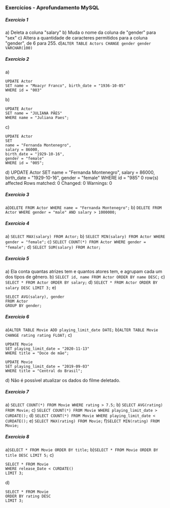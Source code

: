### Exercícios - Aprofundamento MySQL
##### Exercício 1
  a) Deleta a coluna "salary"
  b) Muda o nome da coluna de "gender" para "sex"
  c) Altera a quantidade de caracteres permitidos para a coluna "gender", de 6 para 255.
  d)`ALTER TABLE Actors CHANGE gender gender VARCHAR(100)`

##### Exercício 2
  a) 
  ~~~
UPDATE Actor
SET name = "Moacyr Franco", birth_date = "1936-10-05"
WHERE id = "003"
~~~
  b) 
  ~~~
 UPDATE Actor
SET name = "JULIANA PÃES"
WHERE name = "Juliana Paes";
~~~
  
  c)
~~~
UPDATE Actor
SET 
name = "Fernanda Montenegro", 
salary = 86000, 
birth_date = "1929-10-16",
gender = "female"
WHERE id = "005";
~~~

d)	UPDATE Actor SET  name = "Fernanda Montenegro",  salary = 86000,  birth_date = "1929-10-16", gender = "female" WHERE id = "985"	0 row(s) affected Rows matched: 0  Changed: 0  Warnings: 0	


##### Exercício 3
a)`DELETE FROM Actor WHERE name = "Fernanda Montenegro";`
b) `DELETE FROM Actor WHERE gender = "male" AND salary > 1000000;`


##### Exercício 4
a) `SELECT MAX(salary) FROM Actor;`
b) `SELECT MIN(salary) FROM Actor WHERE gender = "female";`
c) `SELECT COUNT(*) FROM Actor WHERE gender = "female";`
d) `SELECT SUM(salary) FROM Actor;`

##### Exercício 5
a) Ela conta quantas atrizes tem e quantos atores tem, e agrupam cada um dos tipos de gênero. 
b) `SELECT id, name FROM Actor ORDER BY name DESC;`
c) `SELECT * FROM Actor ORDER BY salary;`
d) `SELECT * FROM Actor ORDER BY salary DESC LIMIT 3;`
e) 
~~~
SELECT AVG(salary), gender 
FROM Actor 
GROUP BY gender;
~~~

##### Exercício 6
a)`ALTER TABLE Movie ADD playing_limit_date DATE;`
b)`ALTER TABLE Movie CHANGE rating rating FLOAT;`
c)
~~~
UPDATE Movie
SET playing_limit_date = "2020-11-13"
WHERE title = "Doce de mãe";
~~~

~~~
UPDATE Movie
SET playing_limit_date = "2019-09-03"
WHERE title = "Central do Brasil";
~~~

d) Não é possível atualizar os dados do filme deletado. 

##### Exercício 7
a) `SELECT COUNT(*) FROM Movie WHERE rating > 7.5;`
b) `SELECT AVG(rating) FROM Movie;`
c) `SELECT COUNT(*) FROM Movie WHERE playing_limit_date > CURDATE();`
d) `SELECT COUNT(*) FROM Movie WHERE playing_limit_date < CURDATE();`
e) `SELECT MAX(rating) FROM Movie;`
f)`SELECT MIN(rating) FROM Movie;`


##### Exercício 8
a)`SELECT * FROM Movie ORDER BY title;`
b)`SELECT * FROM Movie ORDER BY title DESC LIMIT 5;`
c) 
~~~
SELECT * FROM Movie 
WHERE release_Date < CURDATE() 
LIMIT 3;
~~~ 
d)
~~~
SELECT * FROM Movie 
ORDER BY rating DESC
LIMIT 3;
~~~